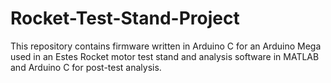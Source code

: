 # Rocket-Test-Stand-Project
This repository contains firmware written in Arduino C for an Arduino Mega used in an Estes Rocket motor test stand and analysis software in MATLAB and Arduino C for post-test analysis.

